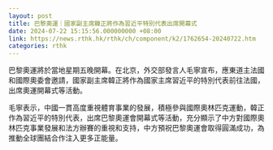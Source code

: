 ```yaml
---
layout: post
title: 巴黎奧運｜國家副主席韓正將作為習近平特別代表出席開幕式
date: 2024-07-22 15:15:56.000000000 +08:00
link: https://news.rthk.hk/rthk/ch/component/k2/1762654-20240722.htm
categories: rthk
---
```


巴黎奧運將於當地星期五晚開幕。在北京，外交部發言人毛寧宣布，應東道主法國和國際奧委會邀請，國家副主席韓正將作為國家主席習近平的特別代表前往法國，出席奧運開幕式等活動。

毛寧表示，中國一貫高度重視體育事業的發展，積極參與國際奧林匹克運動，韓正作為習近平的特別代表，出席巴黎奧運會開幕式等活動，充分顯示了中方對國際奧林匹克事業發展和法方辦賽的重視和支持，中方預祝巴黎奧運會取得圓滿成功，為推動全球團結合作注入更多正能量。
